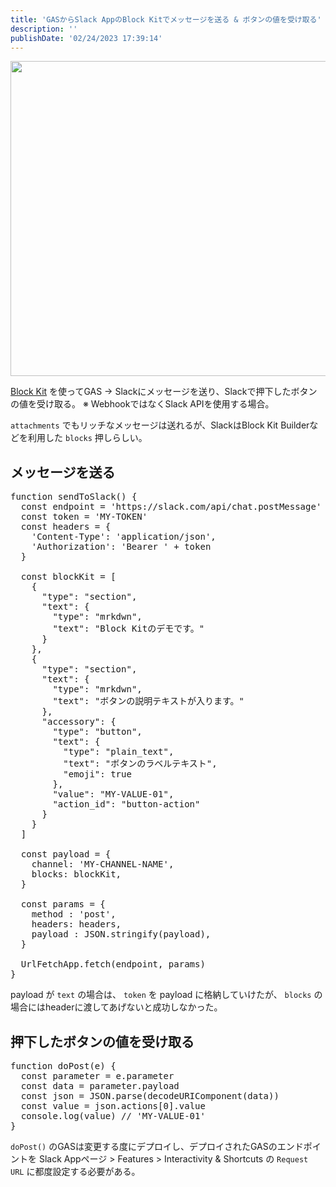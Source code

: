 ```yaml
---
title: 'GASからSlack AppのBlock Kitでメッセージを送る & ボタンの値を受け取る'
description: ''
publishDate: '02/24/2023 17:39:14'
---
```


<p><span itemscope itemtype="http://schema.org/Photograph"><img src="/images/hatena/20230224173736.jpg" width="960" height="504" loading="lazy" title="" class="hatena-fotolife" itemprop="image" /></span></p>

<p><a href="https://api.slack.com/block-kit">Block Kit</a> を使ってGAS → Slackにメッセージを送り、Slackで押下したボタンの値を受け取る。
※ WebhookではなくSlack APIを使用する場合。</p>

<p><code>attachments</code> でもリッチなメッセージは送れるが、SlackはBlock Kit Builderなどを利用した <code>blocks</code> 押しらしい。</p>

<h2 id="メッセージを送る">メッセージを送る</h2>

<pre class="code lang-javascript" data-lang="javascript" data-unlink><span class="synIdentifier">function</span> sendToSlack() <span class="synIdentifier">{</span>
  <span class="synStatement">const</span> endpoint = <span class="synConstant">'https://slack.com/api/chat.postMessage'</span>
  <span class="synStatement">const</span> token = <span class="synConstant">'MY-TOKEN'</span>
  <span class="synStatement">const</span> headers = <span class="synIdentifier">{</span>
    <span class="synConstant">'Content-Type'</span>: <span class="synConstant">'application/json'</span>,
    <span class="synConstant">'Authorization'</span>: <span class="synConstant">'Bearer '</span> + token
  <span class="synIdentifier">}</span>

  <span class="synStatement">const</span> blockKit = <span class="synIdentifier">[</span>
    <span class="synIdentifier">{</span>
      <span class="synConstant">&quot;type&quot;</span>: <span class="synConstant">&quot;section&quot;</span>,
      <span class="synConstant">&quot;text&quot;</span>: <span class="synIdentifier">{</span>
        <span class="synConstant">&quot;type&quot;</span>: <span class="synConstant">&quot;mrkdwn&quot;</span>,
        <span class="synConstant">&quot;text&quot;</span>: <span class="synConstant">&quot;Block Kitのデモです。&quot;</span>
      <span class="synIdentifier">}</span>
    <span class="synIdentifier">}</span>,
    <span class="synIdentifier">{</span>
      <span class="synConstant">&quot;type&quot;</span>: <span class="synConstant">&quot;section&quot;</span>,
      <span class="synConstant">&quot;text&quot;</span>: <span class="synIdentifier">{</span>
        <span class="synConstant">&quot;type&quot;</span>: <span class="synConstant">&quot;mrkdwn&quot;</span>,
        <span class="synConstant">&quot;text&quot;</span>: <span class="synConstant">&quot;ボタンの説明テキストが入ります。&quot;</span>
      <span class="synIdentifier">}</span>,
      <span class="synConstant">&quot;accessory&quot;</span>: <span class="synIdentifier">{</span>
        <span class="synConstant">&quot;type&quot;</span>: <span class="synConstant">&quot;button&quot;</span>,
        <span class="synConstant">&quot;text&quot;</span>: <span class="synIdentifier">{</span>
          <span class="synConstant">&quot;type&quot;</span>: <span class="synConstant">&quot;plain_text&quot;</span>,
          <span class="synConstant">&quot;text&quot;</span>: <span class="synConstant">&quot;ボタンのラベルテキスト&quot;</span>,
          <span class="synConstant">&quot;emoji&quot;</span>: <span class="synConstant">true</span>
        <span class="synIdentifier">}</span>,
        <span class="synConstant">&quot;value&quot;</span>: <span class="synConstant">&quot;MY-VALUE-01&quot;</span>,
        <span class="synConstant">&quot;action_id&quot;</span>: <span class="synConstant">&quot;button-action&quot;</span>
      <span class="synIdentifier">}</span>
    <span class="synIdentifier">}</span>
  <span class="synIdentifier">]</span>

  <span class="synStatement">const</span> payload = <span class="synIdentifier">{</span>
    channel: <span class="synConstant">'MY-CHANNEL-NAME'</span>,
    blocks: blockKit,
  <span class="synIdentifier">}</span>

  <span class="synStatement">const</span> params = <span class="synIdentifier">{</span>
    method : <span class="synConstant">'post'</span>,
    headers: headers,
    payload : JSON.stringify(payload),
  <span class="synIdentifier">}</span>

  UrlFetchApp.fetch(endpoint, params)
<span class="synIdentifier">}</span>
</pre>

<p>payload が <code>text</code> の場合は、 <code>token</code> を payload に格納していけたが、 <code>blocks</code> の場合にはheaderに渡してあげないと成功しなかった。</p>

<h2 id="押下したボタンの値を受け取る">押下したボタンの値を受け取る</h2>

<pre class="code lang-javascript" data-lang="javascript" data-unlink><span class="synIdentifier">function</span> doPost(e) <span class="synIdentifier">{</span>
  <span class="synStatement">const</span> parameter = e.parameter
  <span class="synStatement">const</span> data = parameter.payload
  <span class="synStatement">const</span> json = JSON.parse(decodeURIComponent(data))
  <span class="synStatement">const</span> value = json.actions<span class="synIdentifier">[</span>0<span class="synIdentifier">]</span>.value
  console.log(value) <span class="synComment">// 'MY-VALUE-01'</span>
<span class="synIdentifier">}</span>
</pre>

<p><code>doPost()</code> のGASは変更する度にデプロイし、デプロイされたGASのエンドポイントを
Slack Appページ > Features > Interactivity &amp; Shortcuts の <code>Request URL</code>
に都度設定する必要がある。</p>
